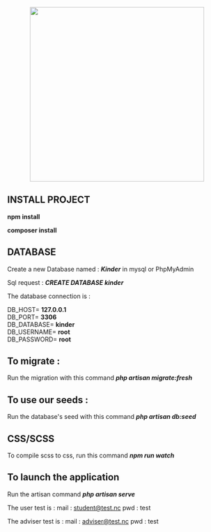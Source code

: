 <p align="center"><a href="https://laravel.com" target="_blank"><img src="https://raw.githubusercontent.com/laravel/art/master/logo-lockup/5%20SVG/2%20CMYK/1%20Full%20Color/laravel-logolockup-cmyk-red.svg" width="400"></a></p>

## INSTALL PROJECT

**npm install**

**composer install**

## DATABASE

Create a new Database named : ***Kinder*** in mysql or PhpMyAdmin

Sql request : ***CREATE DATABASE kinder***

The database connection is :

DB_HOST= **127.0.0.1** \
DB_PORT= **3306** \
DB_DATABASE= **kinder** \
DB_USERNAME= **root** \
DB_PASSWORD= **root** 

## To migrate :

Run the migration with this command ***php artisan migrate:fresh***

## To use our seeds :

Run the database's seed with this command ***php artisan db:seed***

## CSS/SCSS

To compile scss to css, run this command ***npm run watch***

## To launch the application

Run the artisan command ***php artisan serve***

The user test is : mail : student@test.nc      pwd : test

The adviser test is : mail : adviser@test.nc   pwd : test
